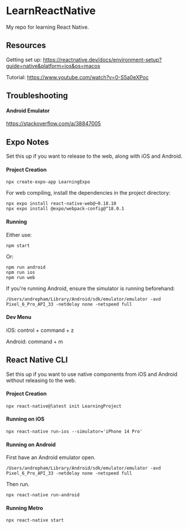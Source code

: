 # LearnReactNative
My repo for learning React Native.

## Resources

Getting set up: https://reactnative.dev/docs/environment-setup?guide=native&platform=ios&os=macos

Tutorial: https://www.youtube.com/watch?v=0-S5a0eXPoc

## Troubleshooting

#### Android Emulator

https://stackoverflow.com/a/38847005

## Expo Notes

Set this up if you want to release to the web, along with iOS and Android.

#### Project Creation

```
npx create-expo-app LearningExpo
```

For web compiling, install the dependencies in the project directory:

```
npx expo install react-native-web@~0.18.10
npx expo install @expo/webpack-config@^18.0.1
```

#### Running

Either use:

```
npm start
```

Or:

```
npm run android
npm run ios
npm run web
```

If you're running Android, ensure the simulator is running beforehand:

```
/Users/andrepham/Library/Android/sdk/emulator/emulator -avd Pixel_6_Pro_API_33 -netdelay none -netspeed full
```

#### Dev Menu

iOS: control + command + z

Android: command + m

## React Native CLI

Set this up if you want to use native components from iOS and Android without releasing to the web.

#### Project Creation

```
npx react-native@latest init LearningProject
```

#### Running on iOS

```
npx react-native run-ios --simulator='iPhone 14 Pro'
```

#### Running on Android

First have an Android emulator open.

```
/Users/andrepham/Library/Android/sdk/emulator/emulator -avd Pixel_6_Pro_API_33 -netdelay none -netspeed full
```

Then run.

```
npx react-native run-android
```

#### Running Metro

```
npx react-native start
```

